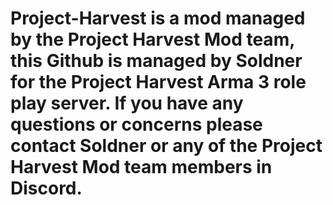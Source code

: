 # Project-Harvest is a mod managed by the Project Harvest Mod team, this Github is managed by Soldner for the Project Harvest Arma 3 role play server. If you have any questions or concerns please contact Soldner or any of the Project Harvest Mod team members in Discord.
